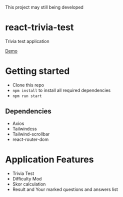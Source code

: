 This project may still being developed

# react-trivia-test

Trivia test application

[Demo](https://react-trivial-test-b89d8dccc772.herokuapp.com/)



# Getting started

- Clone this repo
- `npm install` to install all required dependencies
- `npm run start`

## Dependencies
- Axios
- Tailwindcss
- Tailwind-scrollbar
- react-router-dom

# Application Features
- Trivia Test
- Difficulty Mod
- Skor calculation
- Result and Your marked questions and answers list
  
